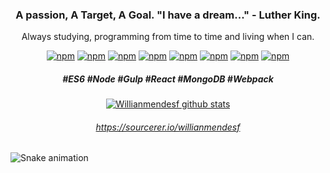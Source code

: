 <div align="center">
  
### A passion, A Target, A Goal. "I have a dream..." - Luther King.
Always studying, programming from time to time and living when I can.

[![npm](https://img.shields.io/badge/-ES6-yellow)](#)<space><space>
[![npm](https://img.shields.io/badge/-sass-ff69b4)](#)<space><space>
[![npm](https://img.shields.io/badge/-node-yellowgreen)](#)<space><space>
[![npm](https://img.shields.io/badge/-npm-inactive)](#)<space><space>
[![npm](https://img.shields.io/badge/-Gulp-red)](#)<space><space>
[![npm](https://img.shields.io/badge/-React-blue)](#)<space><space>
[![npm](https://img.shields.io/badge/-mondodb-success)](#)<space><space>
[![npm](https://img.shields.io/badge/-webpack-blue)](#)<space><space>

##### #ES6 #Node #Gulp #React #MongoDB #Webpack
  
[![Willianmendesf github stats](https://github-readme-stats.vercel.app/api?username=willianmendesf&show_icons=true&count_private=true&theme=gradient&cache_seconds=1800&include_all_commits=true)](#) 

###### https://sourcerer.io/willianmendesf

</div>
  
![Snake animation](https://github.com/willianmendesf/willianmendesf/blob/output/github-contribution-grid-snake.svg)

  <!--
**willianmendesf/willianmendesf** is a ✨ _special_ ✨ repository because its `README.md` (this file) appears on your GitHub profile.

Here are some ideas to get you started:

- 🔭 I’m currently working on ...
- 🌱 I’m currently learning ...
- 👯 I’m looking to collaborate on ...
- 🤔 I’m looking for help with ...
- 💬 Ask me about ...
- 📫 How to reach me: ...
- 😄 Pronouns: ...
- ⚡ Fun fact: ...
-->
